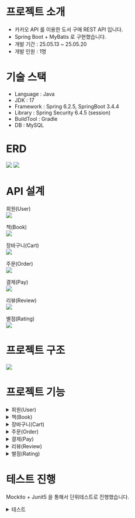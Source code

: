 # 프로젝트 소개

- 카카오 API 를 이용한 도서 구매 REST API 입니다.
- Spring Boot + MyBatis 로 구현했습니다.
- 개발 기간 : 25.05.13 ~ 25.05.20
- 개발 인원 : 1명

# 기술 스택

- Language : Java
- JDK : 17
- Framework : Spring 6.2.5, SpringBoot 3.4.4
- Library :  Spring Security 6.4.5 (session)
- BuildTool : Gradle
- DB : MySQL

# ERD
<img src="https://github.com/user-attachments/assets/093fae6a-9bc7-4da6-be31-f7ce38272791"/>
<img src="https://github.com/user-attachments/assets/448e50ea-12ea-473b-890a-e3d71882e729"/>


# API 설계
회원(User)<br>
<img src="https://github.com/user-attachments/assets/61f0071f-ca23-482d-b99d-c5b31d0c8577"/><br>

책(Book)<br>
<img src="https://github.com/user-attachments/assets/5cd6b073-0e26-4a02-baf8-5744e72b32f6"/><br>

장바구니(Cart)<br>
<img src="https://github.com/user-attachments/assets/a5b0ccc0-2c4f-4e5f-b192-7b7303e1a7a7"/><br>

주문(Order)<br>
<img src="https://github.com/user-attachments/assets/ca703ad4-1363-47cc-877c-b0fefc4d3e03"/><br>

결제(Pay)<br>
<img src="https://github.com/user-attachments/assets/6b0f1886-c9e7-433a-9d04-5614fadf083f"/><br>

리뷰(Review)<br>
<img src="https://github.com/user-attachments/assets/6411a4b5-399e-4bda-939e-95d0e7dc05c7"/><br>

별점(Rating)<br>
<img src="https://github.com/user-attachments/assets/1600162f-4b57-4be3-b516-2d5ac00d32c5"/><br>

# 프로젝트 구조
<img src="https://github.com/user-attachments/assets/7496a76d-190f-4152-adae-bc9496f26a20"/>

# 프로젝트 기능

<details>
<summary>회원(User)</summary>

- 내 정보 조회
- 회원 단건 조회
- 회원 전체 조회
- 회원 가입
- 로그인
- 회원 정보 수정
- 회원 탈퇴
- 회원 삭제

</details>

<details>
<summary>책(Book)</summary>

- 책 단건 조회
- 책 전체 조회
- 책 생성
- 책 수정
- 책 삭제

</details>

<details>
<summary>장바구니(Cart)</summary>

- 장바구니 전체 조회
- 장바구니 단건 조회
- 현재 내가 담은 장바구니 조회
- 장바구니 생성
- 장바구니 수정
- 장바구니 삭제

</details>

<details>
<summary>주문(Order)</summary>

- 주문 단건 조회
- 주문 전체 조회
- 현재 내가 주문한 주문 조회
- 주문 생성<br>
    ++ 회원의 장바구니에 존재하고 있는 책에서만 주문 생성이 가능하며, 주문생성이 완료 될 경우에 장바구니 정보는 삭제시킵니다.<br>
    ++ 장바구니 품목 개수보다 더 많이 주문 할 경우 예외가 발생합니다.<br>
    ++ 회원은 주문을 생성할떄 원하는 마일리지 만큼 사용할수있으며 가지고 있는 마일리지 보다 많은 마일리지를 입력하면 예외가 발생합니다<br>

- 주문 취소<br>
    ++ 회원은 주문 상태가 PENDING, COMPLETE 일때만 주문 취소가 가능하다<br>
    ++ FAIL, CANCEL 일때는 예외가 발생한다<br>

</details>

<details>
<summary>결제(Pay)</summary>

- 결제 단건 조회
- 결제 전체 조회
- 내가 결제한 결제 조회
- 결제 생성
- 결제 취소<br>
    ++ 결제 상태가 COMPLETE 일때만 결제 취소가 가능하다<br>
    ++ FAIL, CANCEL 일때는 예외가 발생한다<br>

</details>


<details>
<summary>리뷰(Review)</summary>

++회원은 구매한 책에 대해서 리뷰를 남길 수 있으며, 리뷰를 작성할떄 별점(Rating)이 1:1 로 생성된다<br>

- 리뷰 단건 조회
- 리뷰 전체 조회
- 내가 등록한 리뷰 조회
- 리뷰 생성
- 리뷰 수정
- 리뷰 삭제

</details>

<details>
<summary>별점(Rating)</summary>

- 책 별점 그룹 조회
- 책 평균 별점 조회
- 특정 사용자의 책 별점 조회

</details>

# 테스트 진행
Mockito + Junit5 을 통해서 단위테스트로 진행했습니다.


<details>
<summary>테스트</summary>

- 회원(User)<br>
  <img src="https://github.com/user-attachments/assets/84d41d85-9b11-4cbb-8d27-dc00c0eddabb"/>

- 책(Book)<br>
  <img src="https://github.com/user-attachments/assets/e9a03ef6-ac03-4c48-889c-2870c74cce2a"/>

- 장바구니(Cart)<br>
  <img src="https://github.com/user-attachments/assets/ba33ff20-18ec-42a2-bb5b-589adeab665b"/>

- 주문(Order)<br>
  <img src="https://github.com/user-attachments/assets/2aa7db97-8cc3-4631-a7bd-e214768eb44a"/>

- 결제(Pay)<br>
  <img src="https://github.com/user-attachments/assets/90820a01-332b-47fe-8f54-0fa902697399"/>

- 리뷰(Review)<br>
  <img src="https://github.com/user-attachments/assets/21f0514e-89da-4c6e-b72e-ac189e473e80"/>

  
- 별점(Rating)<br>
  <img src="https://github.com/user-attachments/assets/d6876f50-5328-4d45-b426-1d5f531eef17"/>

</details>




